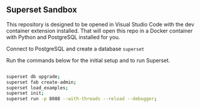## Superset Sandbox
This repository is designed to be opened in Visual Studio Code with the dev container extension installed. That will open this repo in a Docker container with Python and PostgreSQL installed for you.

Connect to PostgreSQL and create a database `superset`

Run the commands below for the initial setup and to run Superset.

```bash

superset db upgrade;
superset fab create-admin;
superset load_examples;
superset init;
superset run -p 8088 --with-threads --reload --debugger;

```

<!-- ## Enabling Google Auth
In a Google Cloud project:

1. Head to APIs & Services > OAuth consent screen
2. Select *Internal* and click **Create**
3.  -->
